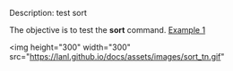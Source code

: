 Description: test sort

The objective is to test the **sort** command.
[Example 1](description_sort.md)

<img height="300" width="300" src="https://lanl.github.io/docs/assets/images/sort_tn.gif" 
